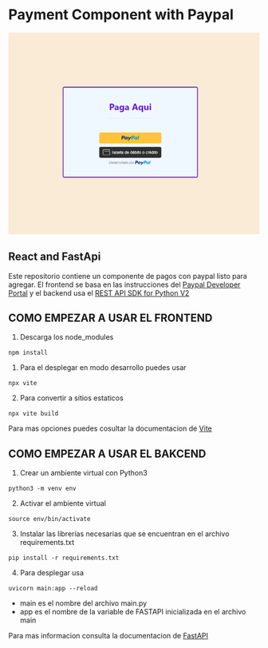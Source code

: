# Payment Component with Paypal

![Imagen de muestra](https://raw.githubusercontent.com/RaulprTech/paypal-react-fastapi/master/frontend/Paypal-Button-Image.png)

## React and FastApi

Este repositorio contiene un componente de pagos con paypal listo para agregar. El frontend se basa en las instrucciones del  [Paypal Developer Portal]("https://developer.paypal.com/sdk/js/configuration/") y el backend usa el [REST API SDK for Python V2]("https://github.com/paypal/Checkout-Python-SDK")

## COMO EMPEZAR A USAR EL FRONTEND

1. Descarga los node_modules

```
npm install
```

1. Para el desplegar en modo desarrollo puedes usar

```
npx vite
```

2. Para convertir a sitios estaticos

```
npx vite build
```

Para mas opciones puedes cosultar la documentacion de [Vite]("https://developer.paypal.com/sdk/js/configuration/")

## COMO EMPEZAR A USAR EL BAKCEND

1. Crear un ambiente virtual con Python3

```
python3 -m venv env
```

2. Activar el ambiente virtual

```
source env/bin/activate
```

3. Instalar las librerías necesarias que se encuentran en el archivo requirements.txt

```
pip install -r requirements.txt
```

 4. Para desplegar usa

```
uvicorn main:app --reload
```

* main es el nombre del archivo main.py
* app es el nombre de la variable de FASTAPI inicializada en el archivo main

Para mas informacion consulta la documentacion de [FastAPI]("https://fastapi.tiangolo.com/")

